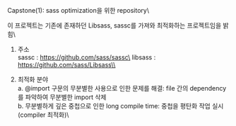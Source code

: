 Capstone(1): sass optimization을 위한 repository\\

이 프로젝트는 기존에 존재하던 Libsass, sassc를 가져와 최적화하는 프로젝트임을 밝힘\\

1. 주소\
sassc : https://github.com/sass/sassc\
libsass : https://github.com/sass/Libsass\\

2. 최적화 분야\
    a. @import 구문의 무분별한 사용으로 인한 문제를 해결: file 간의 dependency를 파악하여 무분별한 import 삭제\
    b. 무분별하게 깊은 중첩으로 인한 long compile time: 중첩을 평탄화 작업 실시(compiler 최적화)\
